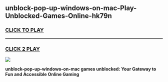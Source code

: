 
## unblock-pop-up-windows-on-mac-Play-Unblocked-Games-Online-hk79n
<h3>
<a href="https://premium76.site?title=unblock-pop-up-windows-on-mac&ref=25A">CLICK TO PLAY</a></h3>
<hr>

<h3>
<a href="https://premium76.site?title=unblock-pop-up-windows-on-mac&ref=25A">CLICK 2 PLAY</a>
  
</h3>

<a href="https://premium76.site?title=unblock-pop-up-windows-on-mac&ref=25A"><img src="https://clearcache.store/games.png"></a>


**unblock-pop-up-windows-on-mac games unblocked: Your Gateway to Fun and Accessible Online Gaming**
